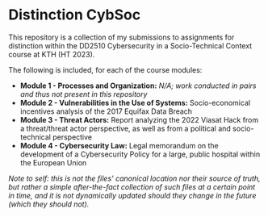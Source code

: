 # Distinction CybSoc

This repository is a collection of my submissions to assignments for distinction within the DD2510 Cybersecurity in a Socio-Technical Context course at KTH (HT 2023).

The following is included, for each of the course modules:

-   **Module 1 - Processes and Organization:** _N/A; work conducted in pairs and thus not present in this repository_
-   **Module 2 - Vulnerabilities in the Use of Systems:** Socio-economical incentives analysis of the 2017 Equifax Data Breach
-   **Module 3 - Threat Actors:** Report analyzing the 2022 Viasat Hack from a threat/threat actor perspective, as well as from a political and socio-technical perspective
-   **Module 4 - Cybersecurity Law:** Legal memorandum on the development of a Cybersecurity Policy for a large, public hospital within the European Union

_Note to self: this is not the files' canonical location nor their source of truth, but rather a simple after-the-fact collection of such files at a certain point in time, and it is not dynamically updated should they change in the future (which they should not)._
